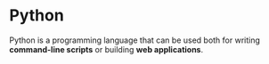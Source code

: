 # Python







Python is a programming language that can be used both for writing **command-line scripts** or building **web applications**. 



